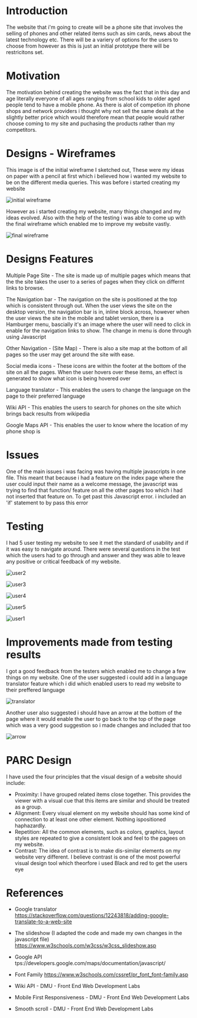 # Introduction

The website that i'm going to create will be a phone site that involves the selling of phones and other related items such as
sim cards, news about the latest technology etc. There will be a variery of options for the users to choose from however as this is just an initial prototype
there will be restricitons set.

# Motivation

The motivation behind creating the website was the fact that in this day and age literally everyone of all ages ranging
from school kids to older aged people tend to have a mobile phone. As there is alot of competion ith phone shops and network providers
i thought why not sell the same deals at the slightly better price which would therefore mean that people
would rather choose coming to my site and puchasing the products rather than my competitors.



# Designs - Wireframes

This image is of the initial wireframe I sketched out, These were my ideas on paper with a pencil at first which i believed how i wanted my website to be on the different media queries. This was before i started creating my website

![initial wireframe](https://user-images.githubusercontent.com/16776625/34448876-e92767d6-ece9-11e7-9e59-5371190a3514.jpg)

However as i started creating my website, many things changed and my ideas evolved. Also with the help of the testing i was able to come up with the final wireframe which enabled me to improve my website vastly.

![final wireframe](https://user-images.githubusercontent.com/16776625/34448875-e901eb64-ece9-11e7-97a3-72159f9deb45.jpg)


# Designs Features

Multiple Page Site - The site is made up of multiple pages which means that the the site takes the user to a series of pages when they click on differnt links to browse.

The Navigation bar - The navigation on the site is positioned at the top which is consistent through out. When the user views the site on the desktop version, the navigation bar is in, inline block across, however when the user views the site in the mobile and tablet version, there is a Hamburger menu, bascially it's an image where the user will need to click in enable for the navigation links to show. The change in menu is done through using Javascript

Other Navigation - (Site Map) - There is also a site map at the bottom of all pages so the user may get around the site with ease.

Social media icons - These icons are within the footer at the bottom of the site on all the pages. When the user hovers over these items, an effect is generated to show what icon is being hovered over

Language translator - This enables the users to change the language on the page to their preferred language

Wiki API - This enables the users to search for phones on the site which brings back results from wikipedia

Google Maps API - This enables the user to know where the location of my phone shop is

# Issues

One of the main issues i was facing was having multiple javascripts in one file. This meant that because i had a feature on the index page where the user could input their name as a welcome message,  the javascript was trying to find that function/ feature on all the other pages too which i had not inserted that feature on. To get past this Javascript error. i included an 'if' statement to by pass this error


# Testing

I had 5 user testing my website to see it met the standard of usability and if it was easy to navigate around. There were several questions in the test which the users had to go through and answer and they was able to leave any positive or critical feedback of my website.

![user2](https://user-images.githubusercontent.com/16776625/34448895-16016f54-ecea-11e7-82dd-9f2aa74544c8.jpg)

![user3](https://user-images.githubusercontent.com/16776625/34448896-16273036-ecea-11e7-9028-b98a8e254cbd.jpg)

![user4](https://user-images.githubusercontent.com/16776625/34448897-1649e4aa-ecea-11e7-984a-c439f8f0dc9d.jpg)

![user5](https://user-images.githubusercontent.com/16776625/34448898-166e8e2c-ecea-11e7-87b5-8f23934a40f3.jpg)

![user1](https://user-images.githubusercontent.com/16776625/34448899-16948a0a-ecea-11e7-8fa0-dab70018a04d.jpg)



# Improvements made from testing results

I got a good feedback from the testers which enabled me to change a few things on my website. One of the user suggested i could add in a language translator feature which i did which enabled users to read my website to their preffered language

![translator](https://user-images.githubusercontent.com/16776625/34448998-686e8aa0-eceb-11e7-8824-5eeaff28a36d.JPG)

Another user also suggested i should have an arrow at the bottom of the page where it would enable the user to go back to the top of the page which was a very good suggestion so i made changes and included that too

![arrow](https://user-images.githubusercontent.com/16776625/34448999-68a60548-eceb-11e7-839a-977587f0a1cf.JPG)


# PARC Design

I have used the four principles that the visual design of a website should include:

* Proximity:  I have grouped related items close together. This provides the viewer with a visual cue that this items are similar and should be treated as a group.
* Alignment: Every visual element on my website should has some kind of connection to at least one other element. Nothing ispositioned haphazardly.
* Repetition: All the common elements, such as colors, graphics, layout styles are  repeated to give a consistent look and feel to the pagees on my website.
* Contrast: The idea of contrast is to make dis-similar elements on my website very different. I believe contrast is one of the most powerful visual design tool which theorfore i used Black and red to get the users eye


# References

* Google translator
https://stackoverflow.com/questions/12243818/adding-google-translate-to-a-web-site

* The slideshow (I adapted the code and made my own changes in the javascript file)
https://www.w3schools.com/w3css/w3css_slideshow.asp

* Google API
tps://developers.google.com/maps/documentation/javascript/

* Font Family
https://www.w3schools.com/cssref/pr_font_font-family.asp

* Wiki API - DMU - Front End Web Development Labs

* Mobile First Responsiveness - DMU - Front End Web Development Labs

* Smooth scroll - DMU - Front End Web Development Labs 








